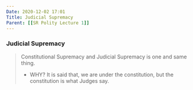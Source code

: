 ```yaml
---
Date: 2020-12-02 17:01
Title: Judicial Supremacy
Parent: [[SR Polity Lecture 1]]
---
```


### Judicial Supremacy
> Constitutional Supremacy and Judicial Supremacy is one and same thing.
>
> *   WHY? It is said that, we are under the constitution, but the constitution is what Judges say.